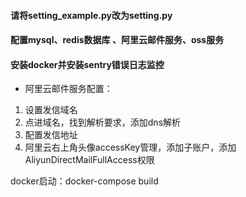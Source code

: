 #### 请将setting_example.py改为setting.py
#### 配置mysql、redis数据库 、阿里云邮件服务、oss服务
#### 安装docker并安装sentry错误日志监控

- 阿里云邮件服务配置：
1. 设置发信域名
2. 点进域名，找到解析要求，添加dns解析
3. 配置发信地址
4. 阿里云右上角头像accessKey管理，添加子账户，添加AliyunDirectMailFullAccess权限

docker启动：docker-compose build
